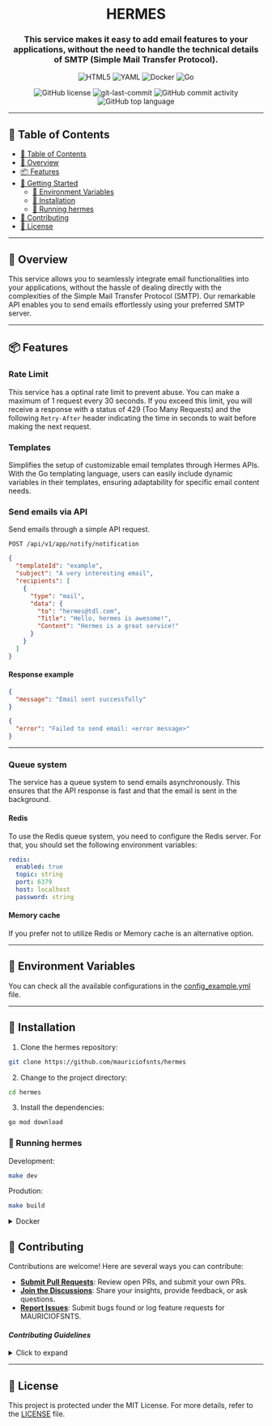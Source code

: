 <div align="center">
  <h1 align="center">HERMES</h1>

  <h3>This service makes it easy to add email features to your applications, without the need to handle the technical details of SMTP (Simple Mail Transfer Protocol).</h3>

  <p align="center">
  <img src="https://img.shields.io/badge/HTML5-E34F26.svg?style=flat-square&logo=HTML5&logoColor=white" alt="HTML5" />
  <img src="https://img.shields.io/badge/YAML-CB171E.svg?style=flat-square&logo=YAML&logoColor=white" alt="YAML" />
  <img src="https://img.shields.io/badge/Docker-2496ED.svg?style=flat-square&logo=Docker&logoColor=white" alt="Docker" />
  <img src="https://img.shields.io/badge/Go-00ADD8.svg?style=flat-square&logo=Go&logoColor=white" alt="Go" />
  
  </p>
  <img src="https://img.shields.io/github/license/mauriciofsnts/hermes?style=flat-square&color=5D6D7E" alt="GitHub license" />
  <img src="https://img.shields.io/github/last-commit/mauriciofsnts/hermes?style=flat-square&color=5D6D7E" alt="git-last-commit" />
  <img src="https://img.shields.io/github/commit-activity/m/mauriciofsnts/hermes?style=flat-square&color=5D6D7E" alt="GitHub commit activity" />
  <img src="https://img.shields.io/github/languages/top/mauriciofsnts/hermes?style=flat-square&color=5D6D7E" alt="GitHub top language" />
</div>

---

## 📖 Table of Contents

- [📖 Table of Contents](#-table-of-contents)
- [📍 Overview](#-overview)
- [📦 Features](#-features)
- [🚀 Getting Started](#-getting-started)
  - [📝 Environment Variables](#-environment-variables)
  - [🔧 Installation](#-installation)
  - [🤖 Running hermes](#-running-hermes)
- [🤝 Contributing](#-contributing)
- [📄 License](#-license)

---

## 📍 Overview

This service allows you to seamlessly integrate email functionalities into your applications, without the hassle of dealing directly with the complexities of the Simple Mail Transfer Protocol (SMTP). Our remarkable API enables you to send emails effortlessly using your preferred SMTP server.

---

## 📦 Features

### Rate Limit

This service has a optinal rate limit to prevent abuse. You can make a maximum of 1 request every 30 seconds. If you exceed this limit, you will receive a response with a status of 429 (Too Many Requests) and the following `Retry-After` header indicating the time in seconds to wait before making the next request.

### Templates

Simplifies the setup of customizable email templates through Hermes APIs. With the Go templating language, users can easily include dynamic variables in their templates, ensuring adaptability for specific email content needs.

### Send emails via API

Send emails through a simple API request.

`POST /api/v1/app/notify/notification`

```json
{
  "templateId": "example",
  "subject": "A very interesting email",
  "recipients": [
    {
      "type": "mail",
      "data": {
        "to": "hermes@tdl.com",
        "Title": "Hello, hermes is awesome!",
        "Content": "Hermes is a great service!"
      }
    }
  ]
}
```

#### Response example

```json
{
  "message": "Email sent successfully"
}
```

```json
{
  "error": "Failed to send email: <error message>"
}
```

---

### Queue system

The service has a queue system to send emails asynchronously. This ensures that the API response is fast and that the email is sent in the background.

#### Redis

To use the Redis queue system, you need to configure the Redis server. For that, you should set the following environment variables:

```yaml
redis:
  enabled: true
  topic: string
  port: 6379
  host: localhost
  password: string
```

#### Memory cache

If you prefer not to utilize Redis or Memory cache is an alternative option.

---

## 📝 Environment Variables

You can check all the available configurations in the [config_example.yml](https://github.com/mauriciofsnts/hermes/blob/master/config_example.yml) file.

---

## 🔧 Installation

1. Clone the hermes repository:

```sh
git clone https://github.com/mauriciofsnts/hermes
```

2. Change to the project directory:

```sh
cd hermes
```

3. Install the dependencies:

```sh
go mod download
```

### 🤖 Running hermes

Development:

```sh
make dev
```

Prodution:

```sh
make build
```

<details closed>
<summary>Docker</summary>

To run this service using Docker Compose, follow the instructions below:

1. Ensure that Docker and Docker Compose are installed in your environment.

2. In the terminal, navigate to the root directory of your project containing the `docker-compose.yml` and `Dockerfile` files.

3. Execute the following command to start the Email API service:

```bash
docker-compose up
```

4. Wait until Docker Compose builds the images and starts the containers. You will see the service logs in the terminal.

5. The API will be available at `http://127.0.0.1:8293/api/app/notify`. You can send POST requests to this endpoint to send emails.

6. To stop the service, press `Ctrl+C` in the terminal and execute the following command to stop and remove the containers:

```bash
docker-compose down
```

## </details>

## 🤝 Contributing

Contributions are welcome! Here are several ways you can contribute:

- **[Submit Pull Requests](https://github.com/mauriciofsnts/hermes/blob/main/CONTRIBUTING.md)**: Review open PRs, and submit your own PRs.
- **[Join the Discussions](https://github.com/mauriciofsnts/hermes/discussions)**: Share your insights, provide feedback, or ask questions.
- **[Report Issues](https://github.com/mauriciofsnts/hermes/issues)**: Submit bugs found or log feature requests for MAURICIOFSNTS.

#### _Contributing Guidelines_

<details closed>
<summary>Click to expand</summary>

1. **Fork the Repository**: Start by forking the project repository to your GitHub account.
2. **Clone Locally**: Clone the forked repository to your local machine using a Git client.
   ```sh
   git clone <your-forked-repo-url>
   ```
3. **Create a New Branch**: Always work on a new branch, giving it a descriptive name.
   ```sh
   git checkout -b new-feature-x
   ```
4. **Make Your Changes**: Develop and test your changes locally.
5. **Commit Your Changes**: Commit with a clear and concise message describing your updates.
   ```sh
   git commit -m 'Implemented new feature x.'
   ```
6. **Push to GitHub**: Push the changes to your forked repository.
   ```sh
   git push origin new-feature-x
   ```
7. **Submit a Pull Request**: Create a PR against the original project repository. Clearly describe the changes and their motivations.

Once your PR is reviewed and approved, it will be merged into the main branch.

</details>

---

## 📄 License

This project is protected under the MIT License. For more details, refer to the [LICENSE](https://github.com/mauriciofsnts/hermes/blob/master/LICENSE) file.
